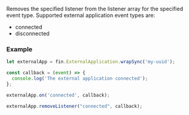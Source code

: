 Removes the specified listener from the listener array for the specified event type. Supported external application event types are:

* connected
* disconnected

### Example

```js
let externalApp = fin.ExternalApplication.wrapSync('my-uuid');

const callback = (event) => {
  console.log('The external application connected');
};

externalApp.on('connected', callback);

externalApp.removeListener("connected", callback);
```

